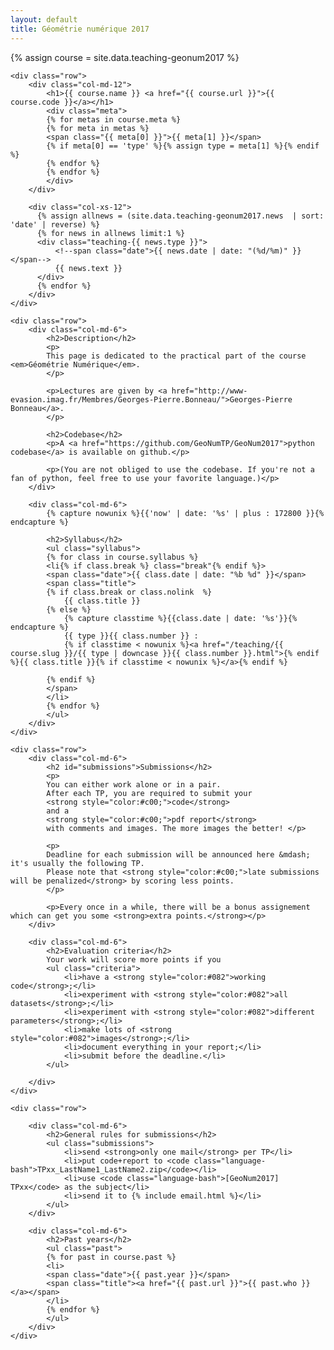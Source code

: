 ```yaml
---
layout: default
title: Géométrie numérique 2017
---
```

{% assign course = site.data.teaching-geonum2017 %}

<article class="single course page">

    <div class="row">
        <div class="col-md-12">
            <h1>{{ course.name }} <a href="{{ course.url }}">{{ course.code }}</a></h1>
            <div class="meta">
            {% for metas in course.meta %}
            {% for meta in metas %}
            <span class="{{ meta[0] }}">{{ meta[1] }}</span>
            {% if meta[0] == 'type' %}{% assign type = meta[1] %}{% endif %}
            {% endfor %}
            {% endfor %}
            </div>
        </div>

        <div class="col-xs-12">
          {% assign allnews = (site.data.teaching-geonum2017.news  | sort: 'date' | reverse) %}
          {% for news in allnews limit:1 %}
          <div class="teaching-{{ news.type }}">
              <!--span class="date">{{ news.date | date: "(%d/%m)" }}</span-->
              {{ news.text }}
          </div>
          {% endfor %}
        </div>
    </div>

    <div class="row">
        <div class="col-md-6">
            <h2>Description</h2>
            <p>
            This page is dedicated to the practical part of the course <em>Géométrie Numérique</em>.
            </p>

            <p>Lectures are given by <a href="http://www-evasion.imag.fr/Membres/Georges-Pierre.Bonneau/">Georges-Pierre Bonneau</a>.
            </p>

            <h2>Codebase</h2>
            <p>A <a href="https://github.com/GeoNumTP/GeoNum2017">python codebase</a> is available on github.</p>

            <p>(You are not obliged to use the codebase. If you're not a fan of python, feel free to use your favorite language.)</p>
        </div>

        <div class="col-md-6">
            {% capture nowunix %}{{'now' | date: '%s' | plus : 172800 }}{% endcapture %}

            <h2>Syllabus</h2>
            <ul class="syllabus">            
            {% for class in course.syllabus %}
            <li{% if class.break %} class="break"{% endif %}>
            <span class="date">{{ class.date | date: "%b %d" }}</span>
            <span class="title">
            {% if class.break or class.nolink  %}
                {{ class.title }}
            {% else %}
                {% capture classtime %}{{class.date | date: '%s'}}{% endcapture %}
                {{ type }}{{ class.number }} :
                {% if classtime < nowunix %}<a href="/teaching/{{ course.slug }}/{{ type | downcase }}{{ class.number }}.html">{% endif %}{{ class.title }}{% if classtime < nowunix %}</a>{% endif %}

            {% endif %}
            </span>
            </li>
            {% endfor %}
            </ul>
        </div>
    </div>

    <div class="row">
        <div class="col-md-6">
            <h2 id="submissions">Submissions</h2>
            <p>
            You can either work alone or in a pair.
            After each TP, you are required to submit your
            <strong style="color:#c00;">code</strong>
            and a
            <strong style="color:#c00;">pdf report</strong>
            with comments and images. The more images the better! </p>

            <p>
            Deadline for each submission will be announced here &mdash; it's usually the following TP.
            Please note that <strong style="color:#c00;">late submissions will be penalized</strong> by scoring less points.
            </p>

            <p>Every once in a while, there will be a bonus assignement which can get you some <strong>extra points.</strong></p>
        </div>

        <div class="col-md-6">
            <h2>Evaluation criteria</h2>
            Your work will score more points if you
            <ul class="criteria">
                <li>have a <strong style="color:#082">working code</strong>;</li>
                <li>experiment with <strong style="color:#082">all datasets</strong>;</li>
                <li>experiment with <strong style="color:#082">different parameters</strong>;</li>
                <li>make lots of <strong style="color:#082">images</strong>;</li>
                <li>document everything in your report;</li>
                <li>submit before the deadline.</li>
            </ul>

        </div>
    </div>

    <div class="row">

        <div class="col-md-6">
            <h2>General rules for submissions</h2>
            <ul class="submissions">
                <li>send <strong>only one mail</strong> per TP</li>
                <li>put code+report to <code class="language-bash">TPxx_LastName1_LastName2.zip</code></li>
                <li>use <code class="language-bash">[GeoNum2017] TPxx</code> as the subject</li>
                <li>send it to {% include email.html %}</li>
            </ul>
        </div>

        <div class="col-md-6">
            <h2>Past years</h2>
            <ul class="past">
            {% for past in course.past %}
            <li>
            <span class="date">{{ past.year }}</span>
            <span class="title"><a href="{{ past.url }}">{{ past.who }}</a></span>
            </li>
            {% endfor %}
            </ul>
        </div>
    </div>

</article>

